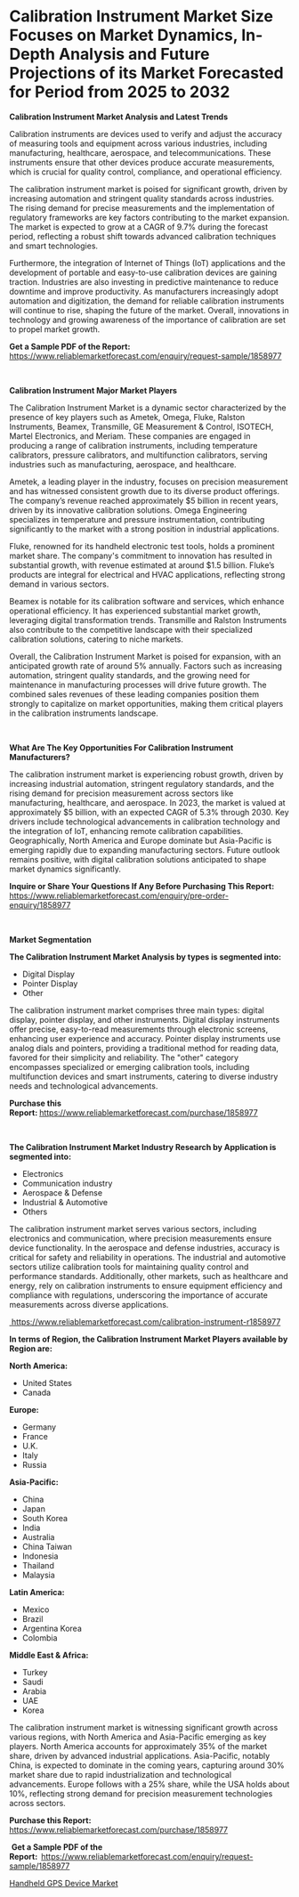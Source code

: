 <p><h1>Calibration Instrument Market Size Focuses on Market Dynamics, In-Depth Analysis and Future Projections of its Market Forecasted for Period from 2025 to 2032</h1></p><p><strong>Calibration Instrument Market Analysis and Latest Trends</strong></p>
<p><p>Calibration instruments are devices used to verify and adjust the accuracy of measuring tools and equipment across various industries, including manufacturing, healthcare, aerospace, and telecommunications. These instruments ensure that other devices produce accurate measurements, which is crucial for quality control, compliance, and operational efficiency.</p><p>The calibration instrument market is poised for significant growth, driven by increasing automation and stringent quality standards across industries. The rising demand for precise measurements and the implementation of regulatory frameworks are key factors contributing to the market expansion. The market is expected to grow at a CAGR of 9.7% during the forecast period, reflecting a robust shift towards advanced calibration techniques and smart technologies.</p><p>Furthermore, the integration of Internet of Things (IoT) applications and the development of portable and easy-to-use calibration devices are gaining traction. Industries are also investing in predictive maintenance to reduce downtime and improve productivity. As manufacturers increasingly adopt automation and digitization, the demand for reliable calibration instruments will continue to rise, shaping the future of the market. Overall, innovations in technology and growing awareness of the importance of calibration are set to propel market growth.</p></p>
<p><strong>Get a Sample PDF of the Report:&nbsp;</strong> <a href="https://www.reliablemarketforecast.com/enquiry/request-sample/1858977?utm_campaign=2568&utm_medium=2&utm_source=Github&utm_content=ia&utm_term=19022025&utm_id=calibration-instrument">https://www.reliablemarketforecast.com/enquiry/request-sample/1858977</a></p>
<p>&nbsp;</p>
<p><strong>Calibration Instrument Major Market Players</strong></p>
<p><p>The Calibration Instrument Market is a dynamic sector characterized by the presence of key players such as Ametek, Omega, Fluke, Ralston Instruments, Beamex, Transmille, GE Measurement & Control, ISOTECH, Martel Electronics, and Meriam. These companies are engaged in producing a range of calibration instruments, including temperature calibrators, pressure calibrators, and multifunction calibrators, serving industries such as manufacturing, aerospace, and healthcare.</p><p>Ametek, a leading player in the industry, focuses on precision measurement and has witnessed consistent growth due to its diverse product offerings. The company’s revenue reached approximately $5 billion in recent years, driven by its innovative calibration solutions. Omega Engineering specializes in temperature and pressure instrumentation, contributing significantly to the market with a strong position in industrial applications.</p><p>Fluke, renowned for its handheld electronic test tools, holds a prominent market share. The company's commitment to innovation has resulted in substantial growth, with revenue estimated at around $1.5 billion. Fluke’s products are integral for electrical and HVAC applications, reflecting strong demand in various sectors.</p><p>Beamex is notable for its calibration software and services, which enhance operational efficiency. It has experienced substantial market growth, leveraging digital transformation trends. Transmille and Ralston Instruments also contribute to the competitive landscape with their specialized calibration solutions, catering to niche markets.</p><p>Overall, the Calibration Instrument Market is poised for expansion, with an anticipated growth rate of around 5% annually. Factors such as increasing automation, stringent quality standards, and the growing need for maintenance in manufacturing processes will drive future growth. The combined sales revenues of these leading companies position them strongly to capitalize on market opportunities, making them critical players in the calibration instruments landscape.</p></p>
<p>&nbsp;</p>
<p><strong>What Are The Key Opportunities For Calibration Instrument Manufacturers?</strong></p>
<p><p>The calibration instrument market is experiencing robust growth, driven by increasing industrial automation, stringent regulatory standards, and the rising demand for precision measurement across sectors like manufacturing, healthcare, and aerospace. In 2023, the market is valued at approximately $5 billion, with an expected CAGR of 5.3% through 2030. Key drivers include technological advancements in calibration technology and the integration of IoT, enhancing remote calibration capabilities. Geographically, North America and Europe dominate but Asia-Pacific is emerging rapidly due to expanding manufacturing sectors. Future outlook remains positive, with digital calibration solutions anticipated to shape market dynamics significantly.</p></p>
<p><strong>Inquire or Share Your Questions If Any Before Purchasing This Report:</strong> <a href="https://www.reliablemarketforecast.com/enquiry/pre-order-enquiry/1858977?utm_campaign=2568&utm_medium=2&utm_source=Github&utm_content=ia&utm_term=19022025&utm_id=calibration-instrument">https://www.reliablemarketforecast.com/enquiry/pre-order-enquiry/1858977</a></p>
<p>&nbsp;</p>
<p><strong>Market Segmentation</strong></p>
<p><strong>The Calibration Instrument Market Analysis by types is segmented into:</strong></p>
<p><ul><li>Digital Display</li><li>Pointer Display</li><li>Other</li></ul></p>
<p><p>The calibration instrument market comprises three main types: digital display, pointer display, and other instruments. Digital display instruments offer precise, easy-to-read measurements through electronic screens, enhancing user experience and accuracy. Pointer display instruments use analog dials and pointers, providing a traditional method for reading data, favored for their simplicity and reliability. The "other" category encompasses specialized or emerging calibration tools, including multifunction devices and smart instruments, catering to diverse industry needs and technological advancements.</p></p>
<p><strong>Purchase this Report:&nbsp;</strong><a href="https://www.reliablemarketforecast.com/purchase/1858977?utm_campaign=2568&utm_medium=2&utm_source=Github&utm_content=ia&utm_term=19022025&utm_id=calibration-instrument">https://www.reliablemarketforecast.com/purchase/1858977</a></p>
<p>&nbsp;</p>
<p><strong>The Calibration Instrument Market Industry Research by Application is segmented into:</strong></p>
<p><ul><li>Electronics</li><li>Communication industry</li><li>Aerospace & Defense</li><li>Industrial & Automotive</li><li>Others</li></ul></p>
<p><p>The calibration instrument market serves various sectors, including electronics and communication, where precision measurements ensure device functionality. In the aerospace and defense industries, accuracy is critical for safety and reliability in operations. The industrial and automotive sectors utilize calibration tools for maintaining quality control and performance standards. Additionally, other markets, such as healthcare and energy, rely on calibration instruments to ensure equipment efficiency and compliance with regulations, underscoring the importance of accurate measurements across diverse applications.</p></p>
<p><a href="https://www.reliablemarketforecast.com/calibration-instrument-r1858977?utm_campaign=2568&utm_medium=2&utm_source=Github&utm_content=ia&utm_term=19022025&utm_id=calibration-instrument">&nbsp;https://www.reliablemarketforecast.com/calibration-instrument-r1858977</a></p>
<p><strong>In terms of Region, the Calibration Instrument Market Players available by Region are:</strong></p>
<p>
    <p> <strong> North America: </strong>
        <ul>
            <li>United States</li>
            <li>Canada</li>
        </ul>
        </p> 
    <p> <strong> Europe: </strong>
        <ul>
            <li>Germany</li>
            <li>France</li>
            <li>U.K.</li>
            <li>Italy</li>
            <li>Russia</li>
        </ul>
        </p> 
    <p> <strong> Asia-Pacific: </strong>
        <ul>
            <li>China</li>
            <li>Japan</li>
            <li>South Korea</li>
            <li>India</li>
            <li>Australia</li>
            <li>China Taiwan</li>
            <li>Indonesia</li>
            <li>Thailand</li>
            <li>Malaysia</li>
        </ul>
        </p> 
    <p> <strong> Latin America: </strong>
        <ul>
            <li>Mexico</li>
            <li>Brazil</li>
            <li>Argentina Korea</li>
            <li>Colombia</li>
        </ul>
        </p> 
    <p> <strong> Middle East & Africa: </strong>
        <ul>
            <li>Turkey</li>
            <li>Saudi</li>
            <li>Arabia</li>
            <li>UAE</li>
            <li>Korea</li>
        </ul>
    </p>
    </p>
<p><p>The calibration instrument market is witnessing significant growth across various regions, with North America and Asia-Pacific emerging as key players. North America accounts for approximately 35% of the market share, driven by advanced industrial applications. Asia-Pacific, notably China, is expected to dominate in the coming years, capturing around 30% market share due to rapid industrialization and technological advancements. Europe follows with a 25% share, while the USA holds about 10%, reflecting strong demand for precision measurement technologies across sectors.</p></p>
<p><strong>Purchase this Report: </strong><a href="https://www.reliablemarketforecast.com/purchase/1858977?utm_campaign=2568&utm_medium=2&utm_source=Github&utm_content=ia&utm_term=19022025&utm_id=calibration-instrument">https://www.reliablemarketforecast.com/purchase/1858977</a></p>
<p>&nbsp;<strong>Get a Sample PDF of the Report:&nbsp;&nbsp;</strong><a href="https://www.reliablemarketforecast.com/enquiry/request-sample/1858977?utm_campaign=2568&utm_medium=2&utm_source=Github&utm_content=ia&utm_term=19022025&utm_id=calibration-instrument">https://www.reliablemarketforecast.com/enquiry/request-sample/1858977</a></p>
<p><strong></strong></p>
<p><p><a href="https://github.com/bogganbillie6969/Market-Research-Report-List-1/blob/main/handheld-gps-device-market.md?utm_campaign=2568&utm_medium=2&utm_source=Github&utm_content=ia&utm_term=19022025&utm_id=calibration-instrument">Handheld GPS Device Market</a></p></p>